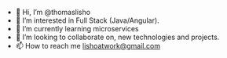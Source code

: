- 👋 Hi, I’m @thomaslisho
- 👀 I’m interested in Full Stack (Java/Angular).
- 🌱 I’m currently learning microservices
- 💞️ I’m looking to collaborate on, new technologies and projects.
- 📫 How to reach me lishoatwork@gmail.com

<!---
thomaslisho/thomaslisho is a ✨ special ✨ repository because its `README.md` (this file) appears on your GitHub profile.
You can click the Preview link to take a look at your changes.
--->
